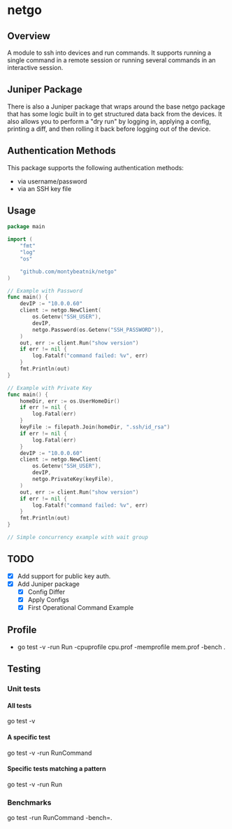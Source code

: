 # netgo

## Overview
A module to ssh into devices and run commands. It supports running a single command in a remote session or running several commands in an interactive session. 

## Juniper Package
There is also a Juniper package that wraps around the base netgo package that has some logic built in to get structured data back from the devices. It also allows you to perform a "dry run" by logging in, applying a config, printing a diff, and then rolling it back before logging out of the device. 

## Authentication Methods
This package supports the following authentication methods:
- via username/password
- via an SSH key file


## Usage
```go
package main

import (
	"fmt"
	"log"
	"os"

	"github.com/montybeatnik/netgo"
)

// Example with Password
func main() {
	devIP := "10.0.0.60"
	client := netgo.NewClient(
		os.Getenv("SSH_USER"),
		devIP,
		netgo.Password(os.Getenv("SSH_PASSWORD")),
	)
	out, err := client.Run("show version")
	if err != nil {
		log.Fatalf("command failed: %v", err)
	}
	fmt.Println(out)
}

// Example with Private Key
func main() {
	homeDir, err := os.UserHomeDir()
	if err != nil {
		log.Fatal(err)
	}
	keyFile := filepath.Join(homeDir, ".ssh/id_rsa")
	if err != nil {
		log.Fatal(err)
	}
	devIP := "10.0.0.60"
	client := netgo.NewClient(
		os.Getenv("SSH_USER"),
		devIP,
		netgo.PrivateKey(keyFile),
	)
	out, err := client.Run("show version")
	if err != nil {
		log.Fatalf("command failed: %v", err)
	}
	fmt.Println(out)
}

// Simple concurrency example with wait group

```

## TODO
- [x] Add support for public key auth.
- [x] Add Juniper package 
  - [x] Config Differ
  - [x] Apply Configs
  - [x] First Operational Command Example

## Profile
- go test -v -run Run -cpuprofile cpu.prof -memprofile mem.prof -bench .

## Testing
### Unit tests
#### All tests
go test -v
#### A specific test
go test -v -run RunCommand
#### Specific tests matching a pattern
go test -v -run Run
### Benchmarks
go test -run RunCommand -bench=.